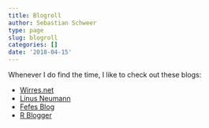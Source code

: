 ```yaml
---
title: Blogroll
author: Sebastian Schweer
type: page
slug: blogroll
categories: []
date: '2018-04-15'
---
```


Whenever I do find the time, I like to check out these blogs:

- [Wirres.net](http://wirres.net/) 
- [Linus Neumann](https://linus-neumann.de/)
- [Fefes Blog](https://blog.fefe.de/)
- [R Blogger](https://www.r-bloggers.com/)
